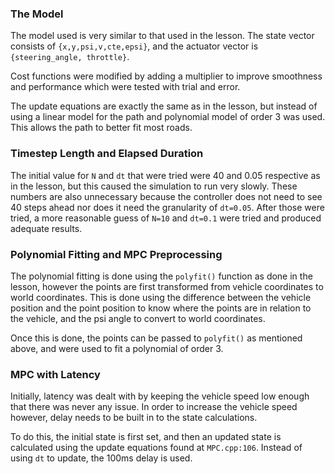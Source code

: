 ### The Model
The model used is very similar to that used in the lesson.
The state vector consists of `{x,y,psi,v,cte,epsi}`, and the actuator vector is `{steering_angle, throttle}`.

Cost functions were modified by adding a multiplier to improve smoothness and performance which were tested with trial and error.

The update equations are exactly the same as in the lesson, but instead of using a linear model for the path and polynomial model of order 3 was used.
This allows the path to better fit most roads.

### Timestep Length and Elapsed Duration
The initial value for `N` and `dt` that were tried were 40 and 0.05 respective as in the lesson, but this caused the simulation to run very slowly.
These numbers are also unnecessary because the controller does not need to see 40 steps ahead nor does it need the granularity of `dt=0.05`.
After those were tried, a more reasonable guess of `N=10` and `dt=0.1` were tried and produced adequate results.

### Polynomial Fitting and MPC Preprocessing
The polynomial fitting is done using the `polyfit()` function as done in the lesson, however the points are first transformed from vehicle coordinates to world coordinates.
This is done using the difference between the vehicle position and the point position to know where the points are in relation to the vehicle, and the psi angle to convert to world coordinates.

Once this is done, the points can be passed to `polyfit()` as mentioned above, and were used to fit a polynomial of order 3.

### MPC with Latency
Initially, latency was dealt with by keeping the vehicle speed low enough that there was never any issue. 
In order to increase the vehicle speed however, delay needs to be built in to the state calculations. 

To do this, the initial state is first set, and then an updated state is calculated using the update equations found at `MPC.cpp:106`.
Instead of using `dt` to update, the 100ms delay is used.